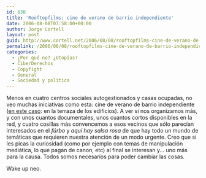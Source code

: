 ```yaml
---
id: 638
title: 'Rooftopfilms: cine de verano de barrio independiente'
date: 2006-08-08T07:58:00+00:00
author: Jorge Cortell
layout: post
guid: http://www.cortell.net/2006/08/08/rooftopfilms-cine-de-verano-de-barrio-independiente/
permalink: /2006/08/08/rooftopfilms-cine-de-verano-de-barrio-independiente/
categories:
  - ¿Por qué no? ¿Utopías?
  - CiberDerechos
  - Copyfight
  - General
  - Sociedad y polí­tica
---
```

Menos en cuatro centros sociales autogestionados y casas ocupadas, no veo muchas iniciativas como esta: cine de verano de barrio independiente (<a title="Rooftopfilms" target="_blank" href="http://www.rooftopfilms.com/">en este caso</a>: en la terraza de los edificios). A ver si nos organizamos más, y con unos cuantos documentales, unos cuantos cortos disponibles en la red, y cuatro cosillas más convencemos a esos vecinos que sólo parecí­an interesados en el _fúrbo_ y _aquí­ hay salsa rosa_ de que hay todo un mundo de temáticas que requieren nuestra atención de un modo urgente. Creo que si les picas la curiosidad (como por ejemplo con temas de manipulación mediática, lo que pagan de canon, etc) al final se interesan y... uno más para la causa. Todos somos necesarios para poder cambiar las cosas.
  
Wake up neo.